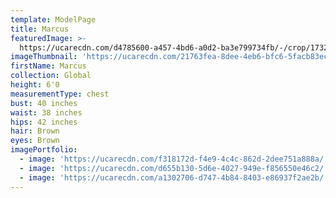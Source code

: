 ```yaml
---
template: ModelPage
title: Marcus
featuredImage: >-
  https://ucarecdn.com/d4785600-a457-4bd6-a0d2-ba3e799734fb/-/crop/1732x1157/0,0/-/preview/
imageThumbnail: 'https://ucarecdn.com/21763fea-8dee-4eb6-bfc6-5facb83ecf1a/'
firstName: Marcus
collection: Global
height: 6'0
measurementType: chest
bust: 40 inches
waist: 38 inches
hips: 42 inches
hair: Brown
eyes: Brown
imagePortfolio:
  - image: 'https://ucarecdn.com/f318172d-f4e9-4c4c-862d-2dee751a888a/'
  - image: 'https://ucarecdn.com/d655b130-5d6e-4027-949e-f856550e46c2/'
  - image: 'https://ucarecdn.com/a1302706-d747-4b84-8403-e86937f2ae2b/'
---
```


